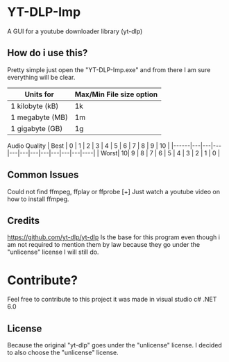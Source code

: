 # YT-DLP-Imp
A GUI for a youtube downloader library (yt-dlp)

## How do i use this?
Pretty simple just open the "YT-DLP-Imp.exe" and from there I am sure everything will be clear.

| Units for | Max/Min File size option |
|------|--------------|
| 1 kilobyte (kB) | 1k |
| 1 megabyte (MB) | 1m |
| 1 gigabyte (GB) | 1g |

Audio Quality
| Best | 0 | 1 | 2 | 3 | 4 | 5 | 6 | 7 | 8 | 9 | 10 |
|------|---|---|---|---|---|---|---|---|---|---|----|
| Worst| 10| 9 | 8 | 7 | 6 | 5 | 4 | 3 | 2 | 1 | 0  |


## Common Issues
Could not find ffmpeg, ffplay or ffprobe  [+]  Just watch a youtube video on how to install ffmpeg.

## Credits
https://github.com/yt-dlp/yt-dlp Is the base for this program even though i am not required to mention them by law because they go under the "unlicense" license I will still do.

# Contribute?
Feel free to contribute to this project it was made in visual studio c# .NET 6.0

## License
Because the original "yt-dlp" goes under the "unlicense" license. I decided to also choose the "unlicense" license.
